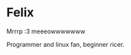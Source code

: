 # Felix
Mrrrp :3 meeeowwwwwww

Programmer and linux fan, beginner ricer.

<!---
Iqwit/Iqwit is a ✨ special ✨ repository because its `README.md` (this file) appears on your GitHub profile.
You can click the Preview link to take a look at your changes.
--->
